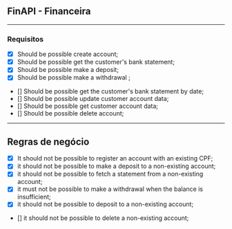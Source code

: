 ## FinAPI - Financeira

---

### Requisitos

- [x] Should be possible create account;
- [x] Should be possible get the customer's bank statement;
- [x] Should be possible make a deposit;
- [x] Should be possible make a withdrawal ;
- [] Should be possible get the customer's bank statement by date;
- [] Should be possible update customer account data;
- [] Should be possible get customer account data;
- [] Should be possible delete account;

---

## Regras de negócio

- [x] It should not be possible to register an account with an existing CPF;
- [x] it should not be possible to make a deposit to a non-existing account;  
- [x] it should not be possible to fetch a statement from a non-existing account;
- [x] it must not be possible to make a withdrawal when the balance is insufficient;
- [x] it should not be possible to deposit to a non-existing account;
- [] it should not be possible to delete a non-existing account;

